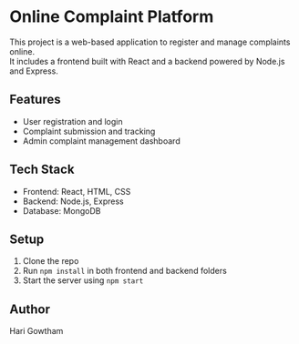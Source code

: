 # Online Complaint Platform

This project is a web-based application to register and manage complaints online.  
It includes a frontend built with React and a backend powered by Node.js and Express.

## Features
- User registration and login
- Complaint submission and tracking
- Admin complaint management dashboard

## Tech Stack
- Frontend: React, HTML, CSS
- Backend: Node.js, Express
- Database: MongoDB

## Setup
1. Clone the repo
2. Run `npm install` in both frontend and backend folders
3. Start the server using `npm start`

## Author
Hari Gowtham
